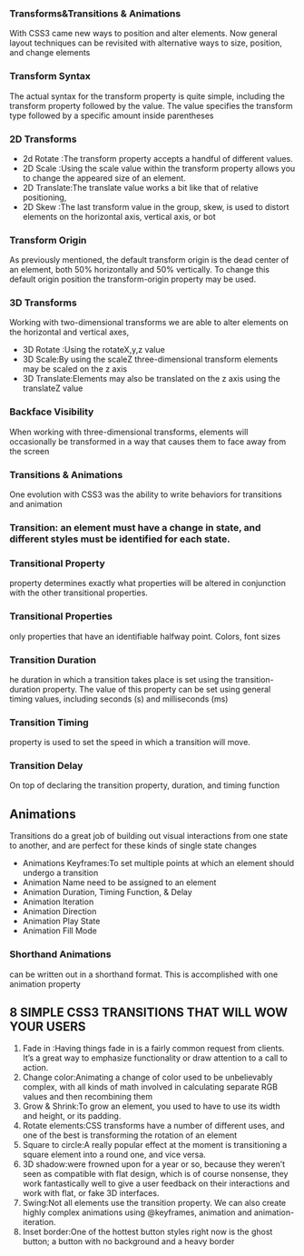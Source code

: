 ### Transforms&Transitions & Animations
With CSS3 came new ways to position and alter elements. Now general layout techniques can be revisited with alternative ways to size, position, and change elements
### Transform Syntax
The actual syntax for the transform property is quite simple, including the transform property followed by the value. The value specifies the transform type followed by a specific amount inside parentheses
### 2D Transforms 
* 2d Rotate :The transform property accepts a handful of different values. 
* 2D Scale :Using the scale value within the transform property allows you to change the appeared size of an element.
* 2D Translate:The translate value works a bit like that of relative positioning,
* 2D Skew :The last transform value in the group, skew, is used to distort elements on the horizontal axis, vertical axis, or bot
### Transform Origin
As previously mentioned, the default transform origin is the dead center of an element, both 50% horizontally and 50% vertically. To change this default origin position the transform-origin property may be used.
### 3D Transforms  
Working with two-dimensional transforms we are able to alter elements on the horizontal and vertical axes,
* 3D Rotate :Using the rotateX,y,z value
* 3D Scale:By using the scaleZ three-dimensional transform elements may be scaled on the z axis
* 3D Translate:Elements may also be translated on the z axis using the translateZ value
### Backface Visibility
When working with three-dimensional transforms, elements will occasionally be transformed in a way that causes them to face away from the screen
### Transitions & Animations
One evolution with CSS3 was the ability to write behaviors for transitions and animation
### Transition:  an element must have a change in state, and different styles must be identified for each state.
### Transitional Property
property determines exactly what properties will be altered in conjunction with the other transitional properties.
### Transitional Properties
only properties that have an identifiable halfway point. Colors, font sizes
### Transition Duration
he duration in which a transition takes place is set using the transition-duration property. The value of this property can be set using general timing values, including seconds (s) and milliseconds (ms)
### Transition Timing
property is used to set the speed in which a transition will move. 
### Transition Delay
On top of declaring the transition property, duration, and timing function
## Animations
Transitions do a great job of building out visual interactions from one state to another, and are perfect for these kinds of single state changes
* Animations Keyframes:To set multiple points at which an element should undergo a transition
* Animation Name  need to be assigned to an element
* Animation Duration, Timing Function, & Delay
* Animation Iteration
* Animation Direction
* Animation Play State
* Animation Fill Mode

### Shorthand Animations
can be written out in a shorthand format. This is accomplished with one animation property

##  8 SIMPLE CSS3 TRANSITIONS THAT WILL WOW YOUR USERS

1. Fade in :Having things fade in is a fairly common request from clients. It’s a great way to emphasize functionality or draw attention to a call to action.
2. Change color:Animating a change of color used to be unbelievably complex, with all kinds of math involved in calculating separate RGB values and then recombining them
3. Grow & Shrink:To grow an element, you used to have to use its width and height, or its padding.
4. Rotate elements:CSS transforms have a number of different uses, and one of the best is transforming the rotation of an element
5. Square to circle:A really popular effect at the moment is transitioning a square element into a round one, and vice versa.
6. 3D shadow:were frowned upon for a year or so, because they weren’t seen as compatible with flat design, which is of course nonsense, they work fantastically well to give a user feedback on their interactions and work with flat, or fake 3D interfaces.
7. Swing:Not all elements use the transition property. We can also create highly complex animations using @keyframes, animation and animation-iteration.
8. Inset border:One of the hottest button styles right now is the ghost button; a button with no background and a heavy border